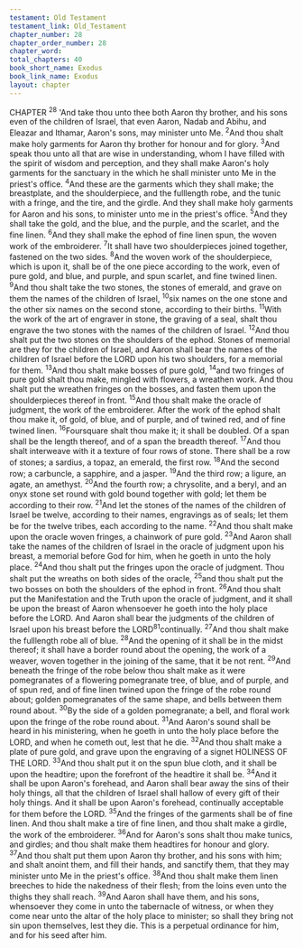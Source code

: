 ```yaml
---
testament: Old Testament
testament_link: Old_Testament
chapter_number: 28
chapter_order_number: 28
chapter_word: 
total_chapters: 40
book_short_name: Exodus
book_link_name: Exodus
layout: chapter
---
```


CHAPTER <sup>28</sup>
'And take thou unto thee both Aaron thy brother, and his sons even of the
children of Israel, that even Aaron, Nadab and Abihu, and Eleazar and Ithamar, Aaron's
sons, may minister unto Me. <sup>2</sup>And thou shalt make holy garments for Aaron thy
brother  for  honour  and  for  glory. <sup>3</sup>And  speak  thou  unto  all  that  are  wise  in
understanding, whom I have filled with the spirit of wisdom and perception, and they
shall make Aaron's holy garments for the sanctuary in the which he shall minister unto
Me in the priest's office. <sup>4</sup>And these are the garments which they shall make; the
breastplate, and the shoulder­piece, and the full­length robe, and the tunic with a
fringe, and the tire, and the girdle. And they shall make holy garments for Aaron and
his sons, to minister unto me in the priest's office. <sup>5</sup>And they shall take the gold, and
the blue, and the purple, and the scarlet, and the fine linen. <sup>6</sup>And they shall make the
ephod of fine linen spun, the woven work of the embroiderer. <sup>7</sup>It shall have two
shoulder­pieces joined together, fastened on the two sides. <sup>8</sup>And the woven work of the
shoulder­piece, which is upon it, shall be of the one piece according to the work, even of
pure gold, and blue, and purple, and spun scarlet, and fine twined linen. <sup>9</sup>And thou
shalt take the two stones, the stones of emerald, and grave on them the names of the
children of Israel, <sup>10</sup>six names on the one stone and the other six names on the second
stone, according to their births. <sup>11</sup>With the work of the art of engraver in stone, the
graving of a seal, shalt thou engrave the two stones with the names of the children of
Israel. <sup>12</sup>And thou shalt put the two stones on the shoulders of the ephod. Stones of
memorial are they for the children of Israel, and Aaron shall bear the names of the
children of Israel before the LORD upon his two shoulders, for a memorial for them.
<sup>13</sup>And thou shalt make bosses of pure gold, <sup>14</sup>and two fringes of pure gold shalt thou
make, mingled with flowers, a wreathen work. And thou shalt put the wreathen fringes
on the bosses, and fasten them upon the shoulder­pieces thereof in front. <sup>15</sup>And thou
shalt make the oracle of judgment, the work of the embroiderer. After the work of the
ephod shalt thou make it, of gold, of blue, and of purple, and of twined red, and of fine
twined linen. <sup>16</sup>Foursquare shalt thou make it; it shall be doubled. Of a span shall be
the length thereof, and of a span the breadth thereof. <sup>17</sup>And thou shalt interweave with
it a texture of four rows of stone. There shall be a row of stones; a sardius, a topaz, an
emerald, the first row. <sup>18</sup>And the second row; a carbuncle, a sapphire, and a jasper.
<sup>19</sup>And the third row; a ligure, an agate, an amethyst. <sup>20</sup>And the fourth row; a chrysolite,
and a beryl, and an onyx stone set round with gold bound together with gold; let them
be according to their row. <sup>21</sup>And let the stones of the names of the children of Israel be
twelve, according to their names, engravings as of seals; let them be for the twelve
tribes, each according to the name. <sup>22</sup>And thou shalt make upon the oracle woven
fringes, a chain­work of pure gold. <sup>23</sup>And Aaron shall take the names of the children of
Israel in the oracle of judgment upon his breast, a memorial before God for him, when
he goeth in unto the holy place. <sup>24</sup>And thou shalt put the fringes upon the oracle of
judgment. Thou shalt put the wreaths on both sides of the oracle, <sup>25</sup>and thou shalt put
the two bosses on both the shoulders of the ephod in front. <sup>26</sup>And thou shalt put the
Manifestation and the Truth upon the oracle of judgment, and it shall be upon the
breast of Aaron whensoever he goeth into the holy place before the LORD. And Aaron
shall bear the judgments of the children of Israel upon his breast before the LORD<sup>81</sup>continually. <sup>27</sup>And thou shalt make the full­length robe all of blue. <sup>28</sup>And the opening
of it shall be in the midst thereof; it shall have a border round about the opening, the
work of a weaver, woven together in the joining of the same, that it be not rent. <sup>29</sup>And
beneath the fringe of the robe below thou shalt make as it were pomegranates of a
flowering pomegranate tree, of blue, and of purple, and of spun red, and of fine linen
twined upon the fringe of the robe round about; golden pomegranates of the same
shape, and bells between them round about. <sup>30</sup>By the side of a golden pomegranate; a
bell, and floral work upon the fringe of the robe round about. <sup>31</sup>And Aaron's sound
shall be heard in his ministering, when he goeth in unto the holy place before the
LORD, and when he cometh out, lest that he die. <sup>32</sup>And thou shalt make a plate of pure
gold, and grave upon the engraving of a signet HOLINESS OF THE LORD. <sup>33</sup>And thou
shalt put it on the spun blue cloth, and it shall be upon the headtire; upon the forefront
of the headtire it shall be. <sup>34</sup>And it shall be upon Aaron's forehead, and Aaron shall
bear away the sins of their holy things, all that the children of Israel shall hallow of
every gift of their holy things. And it shall be upon Aaron's forehead, continually
acceptable for them before the LORD. <sup>35</sup>And the fringes of the garments shall be of fine
linen. And thou shalt make a tire of fine linen, and thou shalt make a girdle, the work
of the embroiderer. <sup>36</sup>And for Aaron's sons shalt thou make tunics, and girdles; and
thou shalt make them headtires for honour and glory. <sup>37</sup>And thou shalt put them upon
Aaron thy brother, and his sons with him; and shalt anoint them, and fill their hands,
and sanctify them, that they may minister unto Me in the priest's office. <sup>38</sup>And thou
shalt make them linen breeches to hide the nakedness of their flesh; from the loins even
unto  the  thighs  they  shall  reach. <sup>39</sup>And  Aaron  shall  have  them,  and  his  sons,
whensoever they come in unto the tabernacle of witness, or when they come near unto
the altar of the holy place to minister; so shall they bring not sin upon themselves, lest
they die. This is a perpetual ordinance for him, and for his seed after him.
